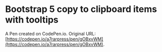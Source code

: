 # Bootstrap 5 copy to clipboard items with tooltips

A Pen created on CodePen.io. Original URL: [https://codepen.io/a7rarpress/pen/gOBxvWM](https://codepen.io/a7rarpress/pen/gOBxvWM).

